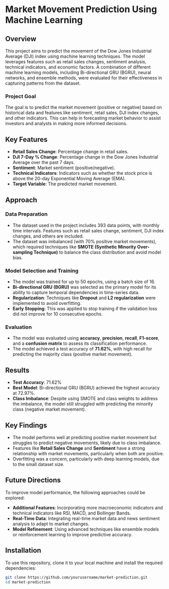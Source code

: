 # Market Movement Prediction Using Machine Learning

## Overview
This project aims to predict the movement of the Dow Jones Industrial Average (DJI) index using machine learning techniques. The model leverages features such as retail sales changes, sentiment analysis, technical indicators, and economic factors. A combination of different machine learning models, including Bi-directional GRU (BGRU), neural networks, and ensemble methods, were evaluated for their effectiveness in capturing patterns from the dataset.

### Project Goal
The goal is to predict the market movement (positive or negative) based on historical data and features like sentiment, retail sales, DJI index changes, and other indicators. This can help in forecasting market behavior to assist investors and analysts in making more informed decisions.

## Key Features
- **Retail Sales Change**: Percentage change in retail sales.
- **DJI 7-Day % Change**: Percentage change in the Dow Jones Industrial Average over the past 7 days.
- **Sentiment**: Market sentiment (positive/negative).
- **Technical Indicators**: Indicators such as whether the stock price is above the 20-day Exponential Moving Average (EMA).
- **Target Variable**: The predicted market movement.

## Approach

### Data Preparation
- The dataset used in the project includes 393 data points, with monthly time intervals. Features such as retail sales change, sentiment, DJI index changes, and others are included.
- The dataset was imbalanced (with 70% positive market movements), which required techniques like **SMOTE (Synthetic Minority Over-sampling Technique)** to balance the class distribution and avoid model bias.

### Model Selection and Training
- The model was trained for up to 50 epochs, using a batch size of 16.
- **Bi-directional GRU (BGRU)** was selected as the primary model for its ability to capture temporal dependencies in time-series data.
- **Regularization**: Techniques like **Dropout** and **L2 regularization** were implemented to avoid overfitting.
- **Early Stopping**: This was applied to stop training if the validation loss did not improve for 10 consecutive epochs.

### Evaluation
- The model was evaluated using **accuracy**, **precision**, **recall**, **F1-score**, and a **confusion matrix** to assess its classification performance.
- The model achieved a test accuracy of **71.62%**, with high recall for predicting the majority class (positive market movement).

## Results

- **Test Accuracy**: 71.62%
- **Best Model**: Bi-directional GRU (BGRU) achieved the highest accuracy at 72.97%.
- **Class Imbalance**: Despite using SMOTE and class weights to address the imbalance, the model still struggled with predicting the minority class (negative market movement).

## Key Findings
- The model performs well at predicting positive market movement but struggles to predict negative movements, likely due to class imbalance.
- Features like **Retail Sales Change** and **Sentiment** have a strong relationship with market movements, particularly when both are positive.
- Overfitting was a concern, particularly with deep learning models, due to the small dataset size.

## Future Directions
To improve model performance, the following approaches could be explored:
- **Additional Features**: Incorporating more macroeconomic indicators and technical indicators like RSI, MACD, and Bollinger Bands.
- **Real-Time Data**: Integrating real-time market data and news sentiment analysis to adapt to market changes.
- **Model Refinement**: Using advanced techniques like ensemble models or reinforcement learning to improve predictive accuracy.

## Installation

To use this repository, clone it to your local machine and install the required dependencies:

```bash
git clone https://github.com/yourusername/market-prediction.git
cd market-prediction
